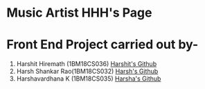 # Music Artist HHH's Page
# Front End Project carried out by-
  1. Harshit Hiremath (1BM18CS036) [Harshit's Github](https://github.com/harshit3012)
  2. Harsh Shankar Rao(1BM18CS032) [Harsh's Github](https://github.com/HarshShankar)
  3. Harshavardhana K (1BM18CS035) [Harsha's Github](https://github.com/harshavardhanak)
  
